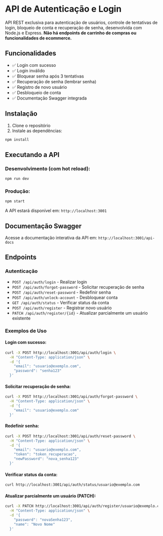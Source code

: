 # API de Autenticação e Login

API REST exclusiva para autenticação de usuários, controle de tentativas de login, bloqueio de conta e recuperação de senha, desenvolvida com Node.js e Express. **Não há endpoints de carrinho de compras ou funcionalidades de ecommerce.**

## Funcionalidades

- ✅ Login com sucesso
- ✅ Login inválido
- ✅ Bloquear senha após 3 tentativas
- ✅ Recuperação de senha (lembrar senha)
- ✅ Registro de novo usuário
- ✅ Desbloqueio de conta
- ✅ Documentação Swagger integrada

## Instalação

1. Clone o repositório
2. Instale as dependências:
```bash
npm install
```

## Executando a API

### Desenvolvimento (com hot reload):
```bash
npm run dev
```

### Produção:
```bash
npm start
```

A API estará disponível em: `http://localhost:3001`

## Documentação Swagger

Acesse a documentação interativa da API em:
`http://localhost:3001/api-docs`

## Endpoints

### Autenticação

- `POST /api/auth/login` - Realizar login
- `POST /api/auth/forgot-password` - Solicitar recuperação de senha
- `POST /api/auth/reset-password` - Redefinir senha
- `POST /api/auth/unlock-account` - Desbloquear conta
- `GET /api/auth/status` - Verificar status da conta
- `POST /api/auth/register` - Registrar novo usuário
- `PATCH /api/auth/register/{id}` - Atualizar parcialmente um usuário existente

### Exemplos de Uso

#### Login com sucesso:
```bash
curl -X POST http://localhost:3001/api/auth/login \
  -H "Content-Type: application/json" \
  -d '{
    "email": "usuario@exemplo.com",
    "password": "senha123"
  }'
```

#### Solicitar recuperação de senha:
```bash
curl -X POST http://localhost:3001/api/auth/forgot-password \
  -H "Content-Type: application/json" \
  -d '{
    "email": "usuario@exemplo.com"
  }'
```

#### Redefinir senha:
```bash
curl -X POST http://localhost:3001/api/auth/reset-password \
  -H "Content-Type: application/json" \
  -d '{
    "email": "usuario@exemplo.com",
    "token": "token_recuperacao",
    "newPassword": "nova_senha123"
  }'
```

#### Verificar status da conta:
```bash
curl http://localhost:3001/api/auth/status/usuario@exemplo.com
```

#### Atualizar parcialmente um usuário (PATCH):
```bash
curl -X PATCH http://localhost:3001/api/auth/register/usuario@exemplo.com \
  -H "Content-Type: application/json" \
  -d '{
    "password": "novaSenha123",
    "name": "Novo Nome"
  }'
```